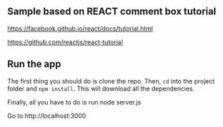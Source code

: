 ## Sample based on REACT comment box tutorial

https://facebook.github.io/react/docs/tutorial.html

https://github.com/reactjs/react-tutorial


## Run the app

The first thing you should do is clone the repo. Then, `cd` into the project folder and `npm install`. 
This will download all the dependencies.

Finally, all you have to do is run node server.js

Go to http://localhost:3000
